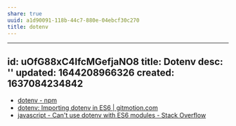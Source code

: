 ```yaml
---
share: true
uuid: a1d90091-118b-44c7-880e-04ebcf30c270
title: dotenv
---
```

---
id: uOfG88xC4IfcMGefjaNO8
title: Dotenv
desc: ''
updated: 1644208966326
created: 1637084234842
---

* [dotenv - npm](https://www.npmjs.com/package/dotenv)
* [dotenv: Importing dotenv in ES6 | gitmotion.com](https://gitmotion.com/dotenv/105829698/importing-dotenv-in-es6)
* [javascript - Can't use dotenv with ES6 modules - Stack Overflow](https://stackoverflow.com/questions/64620877/cant-use-dotenv-with-es6-modules)